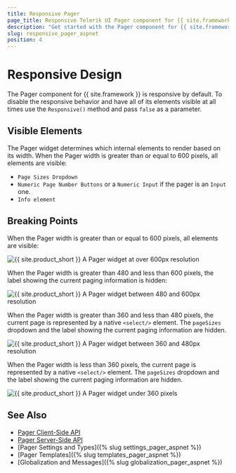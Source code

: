 ```yaml
---
title: Responsive Pager
page_title: Responsive Telerik UI Pager component for {{ site.framework }}
description: "Get started with the Pager component for {{ site.framework }} and learn about its responsive feature."
slug: responsive_pager_aspnet
position: 4
---
```


# Responsive Design

The Pager component for {{ site.framework }} is responsive by default. To disable the responsive behavior and have all of its elements visible at all times use the `Responsive()` method and pass `false` as a parameter.

## Visible Elements

The Pager widget determines which internal elements to render based on its width. When the Pager width is greater than or equal to 600 pixels, all elements are visible:

- `Page Sizes Dropdown`
- `Numeric Page Number Buttons` or a `Numeric Input` if the pager is an `Input` one.
- `Info element`

## Breaking Points

When the Pager width is greater than or equal to 600 pixels, all elements are visible:

![{{ site.product_short }} A Pager widget at over 600px resolution](../../../images/pager-responsive/pager-width-over-600.png)

When the Pager width is greater than 480 and less than 600 pixels, the label showing the current paging information is hidden:

![{{ site.product_short }} A Pager widget between 480 and 600px resolution](../../../images/pager-responsive/pager-width-480-600.png)

When the Pager width is greater than 360 and less than 480 pixels, the current page is represented by a native `<select/>` element. The `pageSizes` dropdown and the label showing the current paging information are hidden.

![{{ site.product_short }} A Pager widget between 360 and 480px resolution](../../../images/pager-responsive/pager-width-360-480.png)

When the Pager width is less than 360 pixels, the current page is represented by a native `<select/>` element. The `pageSizes` dropdown and the label showing the current paging information are hidden.

![{{ site.product_short }} A Pager widget under 360 pixels](../../../images/pager-responsive/pager-width-under-360.png)

## See Also

* [Pager Client-Side API](https://docs.telerik.com/kendo-ui/api/javascript/ui/pager)
* [Pager Server-Side API](/api/pager)
* [Pager Settings and Types]({% slug settings_pager_aspnet %})
* [Pager Templates]({% slug templates_pager_aspnet %})
* [Globalization and Messages]({% slug globalization_pager_aspnet %})
